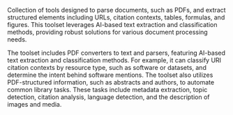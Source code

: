 Collection of tools designed to parse documents, such as PDFs, and extract structured elements including URLs, citation contexts, tables, formulas, and figures. This toolset leverages  AI-based text extraction and classification methods, providing robust solutions for various document processing needs.

The toolset includes PDF converters to text and parsers, featuring  AI-based text extraction and classification methods. For example, it can classify  URI citation contexts by resource type, such as software or datasets, and determine the intent behind software mentions. The toolset also utilizes PDF-structured information, such as abstracts and authors, to automate common library tasks. These tasks include metadata extraction, topic detection, citation analysis, language detection, and the description of images and media.
